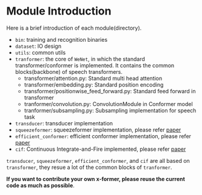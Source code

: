 # Module Introduction

Here is a brief introduction of each module(directory).

* `bin`: training and recognition binaries
* `dataset`: IO design
* `utils`: common utils
* `tranformer`: the core of `WeNet`, in which the standard transformer/conformer is implemented. It contains the common blocks(backbone) of speech transformers.
  * transformer/attention.py: Standard multi head attention
  * transformer/embedding.py: Standard position encoding
  * transformer/positionwise_feed_forward.py: Standard feed forward in transformer
  * tranformer/convolution.py: ConvolutionModule in Conformer model
  * tranformer/subsampling.py: Subsampling implementation for speech task
* `transducer`: transducer implementation
* `squeezeformer`: squeezeformer implementation, please refer [paper](https://arxiv.org/pdf/2206.00888.pdf)
* `efficient_conformer`: efficient conformer implementation, please refer [paper](https://arxiv.org/pdf/2109.01163.pdf)
* `cif`: Continuous Integrate-and-Fire implemented, please refer [paper](https://arxiv.org/pdf/1905.11235.pdf)

`transducer`, `squeezeformer`, `efficient_conformer`, and `cif` are all based on `transformer`,
they resue a lot of the common blocks of `tranformer`.

**If you want to contribute your own x-former, please reuse the current code as much as possible**.



